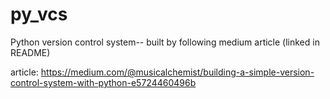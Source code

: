 # py_vcs
Python version control system-- built by following medium article (linked in README)

article: https://medium.com/@musicalchemist/building-a-simple-version-control-system-with-python-e5724460496b
